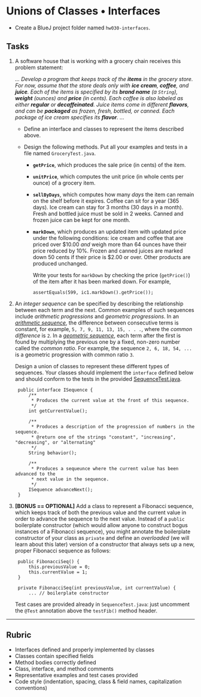 # Unions of Classes • Interfaces

- Create a BlueJ project folder named `hw030-interfaces`.

## Tasks


1. A software house that is working with a grocery chain receives this problem statement:

    *... Develop a program that keeps track of the **items** in the grocery store. For now, assume that the store deals only with **ice cream**, **coffee**, and **juice**. Each of the items is specified by its **brand name** (a `String`), **weight** (ounces) and **price** (in cents). Each coffee is also labeled as either __regular__ or **decaffeinated**. Juice items come in different **flavors**, and can be **packaged** as frozen, fresh, bottled, or canned. Each package of ice cream specifies its **flavor**. ...*

    * Define an interface and classes to represent the items described above.

    * Design the following methods. Put all your examples and tests in a file named `GroceryTest.java`.  

      * **`getPrice`**, which produces the sale price (in cents) of the item.

      * **`unitPrice`**, which computes the unit price (in whole cents per ounce) of a grocery item.

      * **`sellByDays`**, which computes how many *days* the item can remain on the shelf before it expires. Coffee can sit for a year (365 days). Ice cream can stay for 3 months (30 days in a month). Fresh and bottled juice must be sold in 2 weeks. Canned and frozen juice can be kept for one month.


      * **`markDown`**, which produces an updated item with updated price under the following conditions: ice cream and coffee that are priced over $10.00 *and* weigh more than 64 ounces have their price reduced by 10%. Frozen and canned juices are marked down 50 cents if their price is $2.00 or over. Other products are produced unchanged. 

        Write your tests for `markDown` by checking the price (`getPrice()`) of the item after it has been marked down. For example,

            assertEquals(599, ic1.markDown().getPrice());


2. An *integer sequence* can be specified by describing the relationship between each term and the next. Common examples of such sequences include *arithmetic progressions* and *geometric progressions*. In an [*arithmetic sequence*](https://en.wikipedia.org/wiki/Arithmetic_progression), the difference between consecutive terms is constant, for example, `5, 7, 9, 11, 13, 15, . . .`, where the *common difference* is `2`.  In a [*geometric sequence*](https://en.wikipedia.org/wiki/Geometric_progression), each term after the first is found by multiplying the previous one by a fixed, non-zero number called the *common ratio*. For example, the sequence `2, 6, 18, 54, ...` is a geometric progression with common ratio `3`.

    Design a union of classes to represent these different types of sequences. Your classes should implement the `interface` defined below and should conform to the tests in the provided [SequenceTest.java](SequenceTest.java).

        public interface ISequence {
            /**
             * Produces the current value at the front of this sequence.
             */
            int getCurrentValue();

            /**
             * Produces a description of the progression of numbers in the sequence.
             * @return one of the strings "constant", "increasing", "decreasing", or "alternating"
             */
            String behavior();

            /**
             * Produces a sequeunce where the current value has been advanced to the 
             * next value in the sequence.
             */
            ISequence advanceNext();
        }

3. **[BONUS == OPTIONAL]** Add a class to represent a Fibonacci sequence, which keeps track of both the previous value and the current value in order to advance the sequence to the next value. Instead of a `public` boilerplate constructor (which would allow anyone to construct bogus instances of a Fibonacci sequence), you might annotate the boilerplate constructor of your class as `private` and define an *overloaded* (we will learn about this later) version of a constructor that always sets up a new, proper Fibonacci sequence as follows:

        public FibonacciSeq() { 
            this.previousValue = 0;
            this.currentValue = 1;
        }

        private FibonacciSeq(int previousValue, int currentValue) {
            ... // boilerplate constructor

    Test cases are provided already in `SequenceTest.java`: just uncomment the `@Test` annotation above the `testFib()` method header.



---

## Rubric

- Interfaces defined and properly implemented by classes
- Classes contain specified fields
- Method bodies correctly defined
- Class, interface, and method comments
- Representative examples and test cases provided
- Code style (indentation, spacing, class & field names, capitalization conventions)

